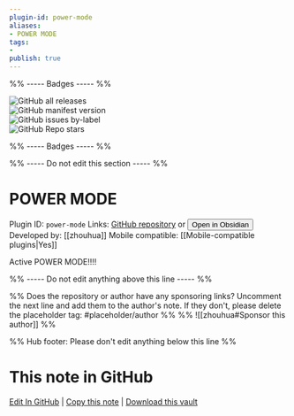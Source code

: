 ```yaml
---
plugin-id: power-mode
aliases:
- POWER MODE
tags: 
- 
publish: true
---
```


%% ----- Badges ----- %%

![GitHub all releases](https://img.shields.io/github/downloads/zhouhua/obsidian-power-mode/total?color=573E7A&logo=github&style=for-the-badge)   
![GitHub manifest version](https://img.shields.io/github/manifest-json/v/zhouhua/obsidian-power-mode?color=573E7A&logo=github&style=for-the-badge)   
![GitHub issues by-label](https://img.shields.io/github/issues/zhouhua/obsidian-power-mode/help%20wanted?color=573E7A&logo=github&style=for-the-badge)   
![GitHub Repo stars](https://img.shields.io/github/stars/zhouhua/obsidian-power-mode?color=573E7A&logo=github&style=for-the-badge)

%% ----- Badges ----- %%

%% ----- Do not edit this section ----- %%

# POWER MODE

Plugin ID: `power-mode`
Links: [GitHub repository](https://github.com/zhouhua/obsidian-power-mode) or [<button id=HH>Open in Obsidian</button>](obsidian://show-plugin?id=power-mode)
Developed by: [[zhouhua]]
Mobile compatible: [[Mobile-compatible plugins|Yes]]

Active POWER MODE!!!!

%% ----- Do not edit anything above this line ----- %% 

%% Does the repository or author have any sponsoring links? Uncomment the next line and add them to the author's note. If they don't, please delete the placeholder tag: #placeholder/author %%
%% ![[zhouhua#Sponsor this author]] %%

%% Hub footer: Please don't edit anything below this line %%

# This note in GitHub

<span class="git-footer">[Edit In GitHub](https://github.dev/obsidian-community/obsidian-hub/blob/main/02%20-%20Community%20Expansions/02.05%20All%20Community%20Expansions/Plugins/power-mode.md "git-hub-edit-note") | [Copy this note](https://raw.githubusercontent.com/obsidian-community/obsidian-hub/main/02%20-%20Community%20Expansions/02.05%20All%20Community%20Expansions/Plugins/power-mode.md "git-hub-copy-note") | [Download this vault](https://github.com/obsidian-community/obsidian-hub/archive/refs/heads/main.zip "git-hub-download-vault") </span>
